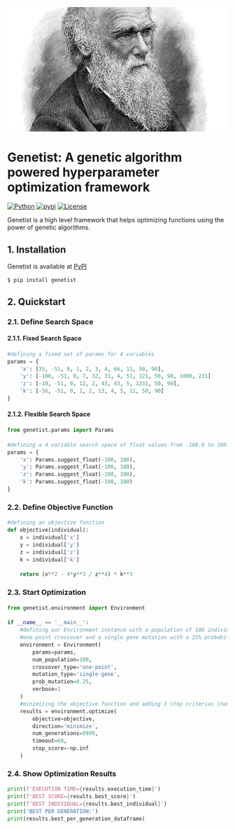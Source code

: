 ![alt text](https://github.com/unaiLopez/darwin/blob/master/doc/images/darwin.jpg?raw=true)

# Genetist: A genetic algorithm powered hyperparameter optimization framework
[![Python](https://img.shields.io/badge/python-3.6%20%7C%203.7%20%7C%203.8%20%7C%203.9%20%7C%203.10-blue)](https://www.python.org)
[![pypi](https://img.shields.io/pypi/v/genetist.svg)](https://pypi.python.org/pypi/genetist)
[![License](https://img.shields.io/badge/License-MIT-blue.svg)](https://opensource.org/licenses/MIT)

Genetist is a high level framework that helps optimizing functions using the power of genetic algorithms.

## 1. Installation
Genetist is available at [PyPI](https://pypi.org/project/genetist/)
```
$ pip install genetist
```
## 2. Quickstart
### 2.1. Define Search Space
#### 2.1.1. Fixed Search Space
```python
#defining a fixed set of params for 4 variables
params = {
    'x': [35, -51, 0, 1, 2, 3, 4, 66, 11, 50, 90],
    'y': [-100, -51, 0, 7, 32, 31, 4, 51, 121, 50, 90, 1000, 231]
    'z': [-10, -51, 0, 12, 2, 43, 43, 5, 1231, 50, 90],
    'k': [-56, -51, 0, 1, 2, 13, 4, 5, 11, 50, 90]
}
```
#### 2.1.2. Flexible Search Space
```python
from genetist.params import Params

#defining a 4 variable search space of float values from -100.0 to 100.0
params = {
    'x': Params.suggest_float(-100, 100),
    'y': Params.suggest_float(-100, 100),
    'z': Params.suggest_float(-100, 100),
    'k': Params.suggest_float(-100, 100)
}
```
### 2.2. Define Objective Function
```python
#defining an objective function
def objective(individual):
    x = individual['x']
    y = individual['y']
    z = individual['z']
    k = individual['k']
    
    return (x**2 - 4*y**3 / z**4) * k**3
```
### 2.3. Start Optimization
```python
from genetist.environment import Environment

if __name__ == '__main__':
    #defining our Environment instance with a population of 100 individuals,
    #one-point crossover and a single gene mutation with a 25% probability of mutation
    environment = Environment(
        params=params,
        num_population=100,
        crossover_type='one-point',
        mutation_type='single-gene',
        prob_mutation=0.25,
        verbose=1
    )
    #minimizing the objective function and adding 3 stop criterias (num_generations, timeout, stop_score)
    results = environment.optimize(
        objective=objective,
        direction='minimize',
        num_generations=9999,
        timeout=60,
        stop_score=-np.inf
    )
```
### 2.4. Show Optimization  Results
```python
print(f'EXECUTION TIME={results.execution_time}')
print(f'BEST SCORE={results.best_score}')
print(f'BEST INDIVIDUAL={results.best_individual}')
print('BEST PER GENERATION:')
print(results.best_per_generation_dataframe)
```